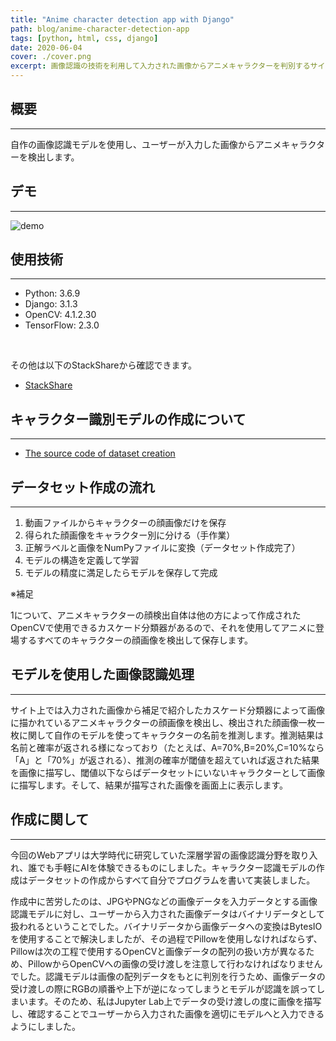 ```yaml
---
title: "Anime character detection app with Django"
path: blog/anime-character-detection-app
tags: [python, html, css, django]
date: 2020-06-04
cover: ./cover.png
excerpt: 画像認識の技術を利用して入力された画像からアニメキャラクターを判別するサイトを作った時の話。
---
```


## 概要
---
自作の画像認識モデルを使用し、ユーザーが入力した画像からアニメキャラクターを検出します。

## デモ
---
![demo](https://user-images.githubusercontent.com/43092452/114491169-198eb900-9c51-11eb-8f7a-d206cc291b8a.gif)

## 使用技術
---
- Python: 3.6.9
- Django: 3.1.3
- OpenCV: 4.1.2.30
- TensorFlow: 2.3.0

<br>

その他は以下のStackShareから確認できます。<br>
- [StackShare](https://stackshare.io/zaw/my-portfolio)

## キャラクター識別モデルの作成について
---
- [The source code of dataset creation](https://github.com/zoniha/create-anime-detection-dataset)


## データセット作成の流れ
---
1. 動画ファイルからキャラクターの顔画像だけを保存
2. 得られた顔画像をキャラクター別に分ける（手作業）
3. 正解ラベルと画像をNumPyファイルに変換（データセット作成完了）
4. モデルの構造を定義して学習
5. モデルの精度に満足したらモデルを保存して完成　　

※補足

1について、アニメキャラクターの顔検出自体は他の方によって作成されたOpenCVで使用できるカスケード分類器があるので、それを使用してアニメに登場するすべてのキャラクターの顔画像を検出して保存します。

## モデルを使用した画像認識処理
---
サイト上では入力された画像から補足で紹介したカスケード分類器によって画像に描かれているアニメキャラクターの顔画像を検出し、検出された顔画像一枚一枚に関して自作のモデルを使ってキャラクターの名前を推測します。推測結果は名前と確率が返される様になっており（たとえば、A=70%,B=20%,C=10%なら「A」と「70%」が返される）、推測の確率が閾値を超えていれば返された結果を画像に描写し、閾値以下ならばデータセットにいないキャラクターとして画像に描写します。そして、結果が描写された画像を画面上に表示します。

## 作成に関して
---
今回のWebアプリは大学時代に研究していた深層学習の画像認識分野を取り入れ、誰でも手軽にAIを体験できるものにしました。キャラクター認識モデルの作成はデータセットの作成からすべて自分でプログラムを書いて実装しました。

作成中に苦労したのは、JPGやPNGなどの画像データを入力データとする画像認識モデルに対し、ユーザーから入力された画像データはバイナリデータとして扱われるということでした。バイナリデータから画像データへの変換はBytesIOを使用することで解決しましたが、その過程でPillowを使用しなければならず、Pillowは次の工程で使用するOpenCVと画像データの配列の扱い方が異なるため、PillowからOpenCVへの画像の受け渡しを注意して行わなければなりませんでした。認識モデルは画像の配列データをもとに判別を行うため、画像データの受け渡しの際にRGBの順番や上下が逆になってしまうとモデルが認識を誤ってしまいます。そのため、私はJupyter Lab上でデータの受け渡しの度に画像を描写し、確認することでユーザーから入力された画像を適切にモデルへと入力できるようにしました。
